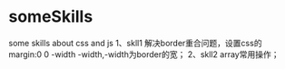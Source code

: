 # someSkills
some skills about css and js
1、skll1
解决border重合问题，设置css的margin:0 0 -width -width,-width为border的宽；
2、skll2
array常用操作；
